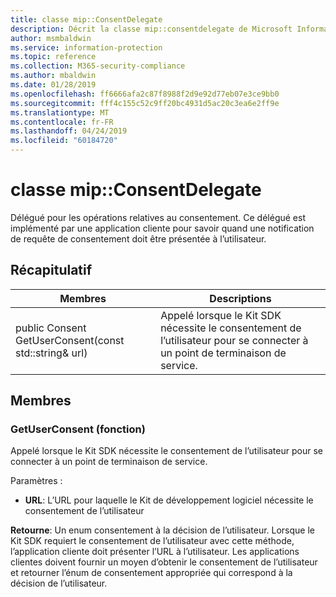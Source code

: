 ```yaml
---
title: classe mip::ConsentDelegate
description: Décrit la classe mip::consentdelegate de Microsoft Information Protection (MIP) SDK.
author: msmbaldwin
ms.service: information-protection
ms.topic: reference
ms.collection: M365-security-compliance
ms.author: mbaldwin
ms.date: 01/28/2019
ms.openlocfilehash: ff6666afa2c87f8988f2d9e92d77eb07e3ce9bb0
ms.sourcegitcommit: fff4c155c52c9ff20bc4931d5ac20c3ea6e2ff9e
ms.translationtype: MT
ms.contentlocale: fr-FR
ms.lasthandoff: 04/24/2019
ms.locfileid: "60184720"
---
```

# <a name="class-mipconsentdelegate"></a>classe mip::ConsentDelegate 
Délégué pour les opérations relatives au consentement.
Ce délégué est implémenté par une application cliente pour savoir quand une notification de requête de consentement doit être présentée à l’utilisateur.
  
## <a name="summary"></a>Récapitulatif
 Membres                        | Descriptions                                
--------------------------------|---------------------------------------------
public Consent GetUserConsent(const std::string& url)  |  Appelé lorsque le Kit SDK nécessite le consentement de l’utilisateur pour se connecter à un point de terminaison de service.
  
## <a name="members"></a>Membres
  
### <a name="getuserconsent-function"></a>GetUserConsent (fonction)
Appelé lorsque le Kit SDK nécessite le consentement de l’utilisateur pour se connecter à un point de terminaison de service.

Paramètres :  
* **URL**: L’URL pour laquelle le Kit de développement logiciel nécessite le consentement de l’utilisateur



  
**Retourne**: Un enum consentement à la décision de l’utilisateur.
Lorsque le Kit SDK requiert le consentement de l’utilisateur avec cette méthode, l’application cliente doit présenter l’URL à l’utilisateur. Les applications clientes doivent fournir un moyen d’obtenir le consentement de l’utilisateur et retourner l’énum de consentement appropriée qui correspond à la décision de l’utilisateur.
